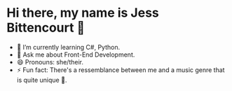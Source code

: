 <h1>Hi there, my name is Jess Bittencourt 👋</h1> 

- 🌱 I’m currently learning C#, Python.
- 💬 Ask me about Front-End Development.
- 😄 Pronouns: she/their.
- ⚡ Fun fact: There's a ressemblance between me and a music genre that is quite unique 🎷.

<!--
**srtjazz/srtjazz** is a ✨ _special_ ✨ repository because its `README.md` (this file) appears on your GitHub profile.


